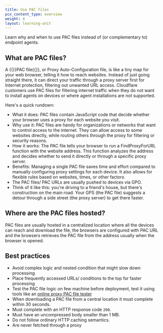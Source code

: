 ```yaml
---
title: Use PAC files
pcx_content_type: overview
weight: 4
layout: learning-unit
---
```


Learn why and when to use PAC files instead of (or complementary to) endpoint agents.

## What are PAC files?

A {{<glossary-tooltip term_id="PAC file">}}PAC file{{</glossary-tooltip>}}, or Proxy Auto-Configuration file, is like a tiny map for your web browser, telling it how to reach websites. Instead of just going straight there, it can direct your traffic through a proxy server first for Internet protection, filtering out unwanted URL access. Cloudflare customers use PAC files for filtering internet traffic when they do not want to install agents on devices or where agent installations are not supported.

Here's a quick rundown:

- What it does: PAC files contain JavaScript code that decide whether your browser uses a proxy for each website you visit.
- Why use it: PAC files are handy for organizations or networks that want to control access to the internet. They can allow access to some websites directly, while routing others through the proxy for filtering or security reasons.
- How it works: The PAC file tells your browser to run a FindProxyForURL function with the website address. This function analyzes the address and decides whether to send it directly or through a specific proxy server.
- Benefits: Managing a single PAC file saves time and effort compared to manually configuring proxy settings for each device. It also allows for flexible rules based on websites, times, or other factors.
- The PAC files/ PAC URLs are usually pushed to devices via GPO.
- Think of it like this: you're driving to a friend's house, but there's construction on the main road. Your GPS (the PAC file) suggests a detour through a side street (the proxy server) to get there faster.

## Where are the PAC files hosted?

PAC files are usually hosted in a centralized location where all the devices can reach and download the file, the browsers are configured with PAC URL and the browsers retrieves the PAC file from the address usually when the browser is opened.

## Best practices

- Avoid complex logic and nested condition that might slow down processing
- Place frequently accessed URLs/ conditions to the top for faster processing
- Test the PAC file logic on few machine before deployment, test it using tools like an [online proxy PAC file tester](https://thorsen.pm/proxyforurl)
- When downloading a PAC file from a central location it must complete within 30 seconds.
- Must complete with an HTTP response code `200`.
- Must have an uncompressed body smaller than 1 MB.
- Do not follow ordinary HTTP caching semantics.
- Are never fetched through a proxy
